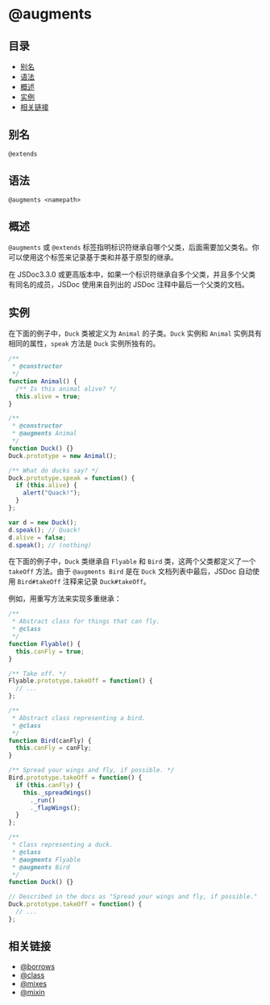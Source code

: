 <!--
title: @augments
order: 305
author: yuer
-->

# @augments

## 目录

- [别名](#别名)
- [语法](#语法)
- [概述](#概述)
- [实例](#实例)
- [相关链接](#相关链接)

## 别名

```
@extends
```

## 语法

```
@augments <namepath>
```

## 概述

`@augments` 或 `@extends` 标签指明标识符继承自哪个父类，后面需要加父类名。你可以使用这个标签来记录基于类和并基于原型的继承。

在 JSDoc3.3.0 或更高版本中，如果一个标识符继承自多个父类，并且多个父类有同名的成员，JSDoc 使用来自列出的 JSDoc 注释中最后一个父类的文档。

## 实例

在下面的例子中，`Duck` 类被定义为 `Animal` 的子类。`Duck` 实例和 `Animal` 实例具有相同的属性，`speak` 方法是 `Duck` 实例所独有的。

```javascript
/**
 * @constructor
 */
function Animal() {
  /** Is this animal alive? */
  this.alive = true;
}

/**
 * @constructor
 * @augments Animal
 */
function Duck() {}
Duck.prototype = new Animal();

/** What do ducks say? */
Duck.prototype.speak = function() {
  if (this.alive) {
    alert("Quack!");
  }
};

var d = new Duck();
d.speak(); // Quack!
d.alive = false;
d.speak(); // (nothing)
```

在下面的例子中，`Duck` 类继承自 `Flyable` 和 `Bird` 类，这两个父类都定义了一个 `takeOff` 方法。由于 `@augments Bird` 是在 `Duck` 文档列表中最后，JSDoc 自动使用 `Bird#takeOff` 注释来记录 `Duck#takeOff`。

例如，用重写方法来实现多重继承：

```javascript
/**
 * Abstract class for things that can fly.
 * @class
 */
function Flyable() {
  this.canFly = true;
}

/** Take off. */
Flyable.prototype.takeOff = function() {
  // ...
};

/**
 * Abstract class representing a bird.
 * @class
 */
function Bird(canFly) {
  this.canFly = canFly;
}

/** Spread your wings and fly, if possible. */
Bird.prototype.takeOff = function() {
  if (this.canFly) {
    this._spreadWings()
      ._run()
      ._flapWings();
  }
};

/**
 * Class representing a duck.
 * @class
 * @augments Flyable
 * @augments Bird
 */
function Duck() {}

// Described in the docs as "Spread your wings and fly, if possible."
Duck.prototype.takeOff = function() {
  // ...
};
```

## 相关链接

- [@borrows](./tags-borrows.md)
- [@class](./tags-class.md)
- [@mixes](./tags-mixes.md)
- [@mixin](./tags-mixin.md)
